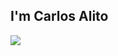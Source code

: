 ## I'm Carlos Alito
![](https://img.shields.io/badge/-VSCode-007ACC?style=flat-square&amp;logo=visual-studio-code&amp;logoColor=white)
